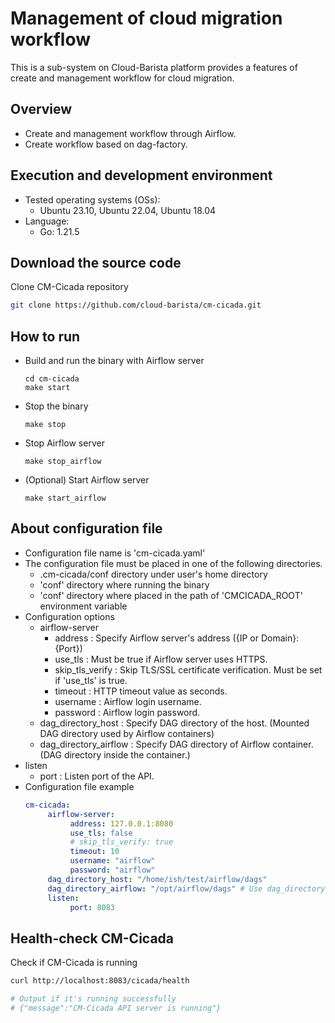 # Management of cloud migration workflow
This is a sub-system on Cloud-Barista platform provides a features of create and management workflow for cloud migration.

## Overview

* Create and management workflow through Airflow.
* Create workflow based on dag-factory.

## Execution and development environment
* Tested operating systems (OSs):
    * Ubuntu 23.10, Ubuntu 22.04, Ubuntu 18.04
* Language:
    * Go: 1.21.5

## Download the source code

Clone CM-Cicada repository

```bash
git clone https://github.com/cloud-barista/cm-cicada.git
```

## How to run

* Build and run the binary with Airflow server
   ```shell
   cd cm-cicada
   make start
   ```

* Stop the binary
   ```shell
   make stop
   ```

* Stop Airflow server
   ```shell
   make stop_airflow
   ```

* (Optional) Start Airflow server
   ```shell
   make start_airflow
   ```

## About configuration file
- Configuration file name is 'cm-cicada.yaml'
- The configuration file must be placed in one of the following directories.
    - .cm-cicada/conf directory under user's home directory
    - 'conf' directory where running the binary
    - 'conf' directory where placed in the path of 'CMCICADA_ROOT' environment variable
- Configuration options
    - airflow-server
        - address : Specify Airflow server's address ({IP or Domain}:{Port})
        - use_tls : Must be true if Airflow server uses HTTPS.
        - skip_tls_verify : Skip TLS/SSL certificate verification. Must be set if 'use_tls' is true.
        - timeout : HTTP timeout value as seconds.
        - username : Airflow login username.
        - password : Airflow login password.
    - dag_directory_host : Specify DAG directory of the host. (Mounted DAG directory used by Airflow containers)
    - dag_directory_airflow : Specify DAG directory of Airflow container. (DAG directory inside the container.)
- listen
    - port : Listen port of the API.
- Configuration file example
  ```yaml
  cm-cicada:
       airflow-server:
            address: 127.0.0.1:8080
            use_tls: false
            # skip_tls_verify: true
            timeout: 10
            username: "airflow"
            password: "airflow"
       dag_directory_host: "/home/ish/test/airflow/dags"
       dag_directory_airflow: "/opt/airflow/dags" # Use dag_directory_host for dag_directory_airflow, if this value is empty
       listen:
            port: 8083
  ```

## Health-check CM-Cicada

Check if CM-Cicada is running

```bash
curl http://localhost:8083/cicada/health

# Output if it's running successfully
# {"message":"CM-Cicada API server is running"}
```
